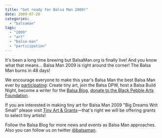 ```yaml
---
title: "Get ready for Balsa Man 2009!"
date: 2009-07-20
categories: 
  - "balsaman"
tags: 
  - "2009"
  - "art"
  - "balsa-man"
  - "participation"
---
```


It's been a long time brewing but BalsaMan.org is finally live! And you know what that means… Balsa Man 2009 is right around the corner! The Balsa Man burns in 48 days!

We encourage everyone to make this year's Balsa Man the best Balsa Man ever by [participating](https://balsaman.org/participate/): Create tiny art, join the Balsa DPW, host a Balsa Build Night, become a writer for the [Balsa Blog](https://balsaman.org/blog/), [donate to the Black Pebble Arts Foundation](https://balsaman.org/donate/).

If you are interested in making tiny art for Balsa Man 2009 "Big Dreams Writ Small" please visit [Tiny Art & Grants](https://balsaman.org/tiny-art-grants/)—that's right we will be offering grants to select tiny artists!

Follow the Balsa Blog for more news and events as Balsa Man approaches. Also you can follow us on twitter [@balsaman](https://twitter.com/balsaman).
